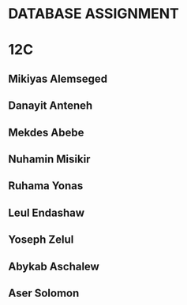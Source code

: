 # DATABASE ASSIGNMENT
<h1> 12C </h1>

## Mikiyas Alemseged
## Danayit Anteneh
## Mekdes Abebe
## Nuhamin Misikir
## Ruhama Yonas
## Leul Endashaw
## Yoseph Zelul
## Abykab Aschalew
## Aser Solomon


